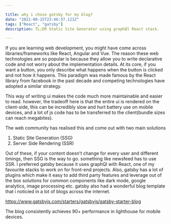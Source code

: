```yaml
---

title: why i chose gatsby for my blog?
date: "2021-08-15T23:46:37.121Z"
tags: ["React", "gatsby"]
description: TL;DR Static Site Generator using graphQl React stack.

---
```


If you are learning web development, you might have come across libraries/frameworks like React, Angular and Vue. The reason these web technologies are so popular is because they allow you to write declarative code and not worry about the implementation details. At its core, if you want a button, you only describe what happens when the button is clicked and not how it happens. This paradigm was made famous by the React library from facebook in the past decade and competing technologies have adopted a similar strategy.

This way of writing ui makes the code much more maintainable and easier to read. however, the tradeoff here is that the entire ui is rendered on the client-side, this can be incredibly slow and hurt battery use on mobile devices, and a lot of js code has to be transferred to the client(bundle sizes can reach megabites).

The web community has realised this and come out with two main solutions

1. Static Site Generation (SSG)
2. Server Side Rendering (SSR)

Out of these, if your content doesn’t change for every user and different timings, then SSG is the way to go. something like newsfeed has to use SSR. I preferred gatsby because it uses graphQl with React, one of my favourite stacks to work on for front-end projects. Also, gatsby has a lot of plugins which make it easy to add third party features and leverage out of the box solutions for common components like dark mode, google analytics, image processing etc. gatsby also had a wonderful blog template that i noticied in a lot of blogs across the internet.

https://www.gatsbyjs.com/starters/gatsbyjs/gatsby-starter-blog

The blog consistently achieves 90+ performance in lighthouse for mobile devices.